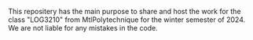 This repositery has the main purpose to share and host the work for the class "LOG3210" from MtlPolytechnique for the winter semester of 2024. We are not liable for any mistakes in the code.
